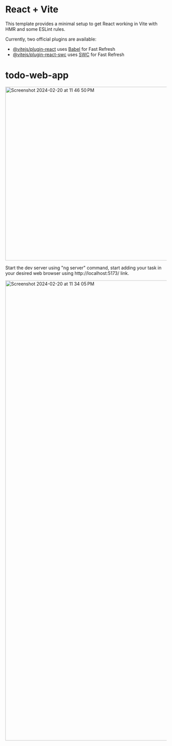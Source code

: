 # React + Vite

This template provides a minimal setup to get React working in Vite with HMR and some ESLint rules.

Currently, two official plugins are available:

- [@vitejs/plugin-react](https://github.com/vitejs/vite-plugin-react/blob/main/packages/plugin-react/README.md) uses [Babel](https://babeljs.io/) for Fast Refresh
- [@vitejs/plugin-react-swc](https://github.com/vitejs/vite-plugin-react-swc) uses [SWC](https://swc.rs/) for Fast Refresh


# todo-web-app
<img width="541" alt="Screenshot 2024-02-20 at 11 46 50 PM" src="https://github.com/chakri15797/todo-web-app/assets/31991608/8e87f2eb-627c-498a-9be2-d4a9bcb4d3f5">

Start the dev server using "ng server" command, start adding your task in your desired web browser using http://localhost:5173/ link.


<img width="1433" alt="Screenshot 2024-02-20 at 11 34 05 PM" src="https://github.com/chakri15797/todo-web-app/assets/31991608/ec04bc8c-e106-4d7a-958d-6f27477d78d8">

